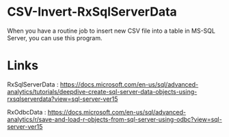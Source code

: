 # CSV-Invert-RxSqlServerData
When you have a routine job to insert new CSV file into a table in MS-SQL Server, you can use this program.

# Links 
RxSqlServerData : https://docs.microsoft.com/en-us/sql/advanced-analytics/tutorials/deepdive-create-sql-server-data-objects-using-rxsqlserverdata?view=sql-server-ver15

RxOdbcData : https://docs.microsoft.com/en-us/sql/advanced-analytics/r/save-and-load-r-objects-from-sql-server-using-odbc?view=sql-server-ver15

